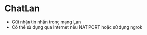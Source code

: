 # ChatLan

* Gữi nhận tin nhắn trong mạng Lan
* Có thể sử dụng qua Internet nếu NAT PORT hoặc sử dụng ngrok
